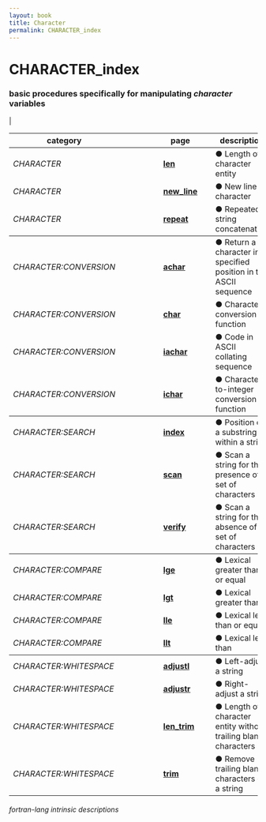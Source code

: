 ```yaml
---
layout: book
title: Character
permalink: CHARACTER_index
---
```

# CHARACTER_index
### basic procedures specifically for manipulating _character_ variables

|<table>
  <thead>
    <tr>
      <th>category</th>
      <th>&nbsp;</th>
      <th>&nbsp;</th>
      <th>&nbsp;</th>
      <th>&nbsp;</th>
      <th>page</th>
      <th>&nbsp;</th>
      <th>description</th>
    </tr>
  </thead>
  <tbody>
    <tr>
      <td><em>CHARACTER</em></td>
      <td>&nbsp;</td>
      <td>&nbsp;</td>
      <td>&nbsp;</td>
      <td>&nbsp;</td>
      <td><a href="LEN"><strong>len</strong></a></td>
      <td>&nbsp;</td>
      <td>● Length of a character entity</td>
    </tr>
    <tr>
      <td><em>CHARACTER</em></td>
      <td>&nbsp;</td>
      <td>&nbsp;</td>
      <td>&nbsp;</td>
      <td>&nbsp;</td>
      <td><a href="NEW_LINE"><strong>new_line</strong></a></td>
      <td>&nbsp;</td>
      <td>● New line character</td>
    </tr>
    <tr>
      <td><em>CHARACTER</em></td>
      <td>&nbsp;</td>
      <td>&nbsp;</td>
      <td>&nbsp;</td>
      <td>&nbsp;</td>
      <td><a href="REPEAT"><strong>repeat</strong></a></td>
      <td>&nbsp;</td>
      <td>● Repeated string concatenation</td>
    </tr>
  </tbody>
  <tbody>
    <tr>
      <td><em>CHARACTER:CONVERSION</em></td>
      <td>&nbsp;</td>
      <td>&nbsp;</td>
      <td>&nbsp;</td>
      <td>&nbsp;</td>
      <td><a href="ACHAR"><strong>achar</strong></a></td>
      <td>&nbsp;</td>
      <td>● Return a character in specified position in the ASCII sequence</td>
    </tr>
    <tr>
      <td><em>CHARACTER:CONVERSION</em></td>
      <td>&nbsp;</td>
      <td>&nbsp;</td>
      <td>&nbsp;</td>
      <td>&nbsp;</td>
      <td><a href="CHAR"><strong>char</strong></a></td>
      <td>&nbsp;</td>
      <td>● Character conversion function</td>
    </tr>
    <tr>
      <td><em>CHARACTER:CONVERSION</em></td>
      <td>&nbsp;</td>
      <td>&nbsp;</td>
      <td>&nbsp;</td>
      <td>&nbsp;</td>
      <td><a href="IACHAR"><strong>iachar</strong></a></td>
      <td>&nbsp;</td>
      <td>● Code in ASCII collating sequence</td>
    </tr>
    <tr>
      <td><em>CHARACTER:CONVERSION</em></td>
      <td>&nbsp;</td>
      <td>&nbsp;</td>
      <td>&nbsp;</td>
      <td>&nbsp;</td>
      <td><a href="ICHAR"><strong>ichar</strong></a></td>
      <td>&nbsp;</td>
      <td>● Character-to-integer conversion function</td>
    </tr>
  </tbody>
  <tbody>
    <tr>
      <td><em>CHARACTER:SEARCH</em></td>
      <td>&nbsp;</td>
      <td>&nbsp;</td>
      <td>&nbsp;</td>
      <td>&nbsp;</td>
      <td><a href="INDEX"><strong>index</strong></a></td>
      <td>&nbsp;</td>
      <td>● Position of a substring within a string</td>
    </tr>
    <tr>
      <td><em>CHARACTER:SEARCH</em></td>
      <td>&nbsp;</td>
      <td>&nbsp;</td>
      <td>&nbsp;</td>
      <td>&nbsp;</td>
      <td><a href="SCAN"><strong>scan</strong></a></td>
      <td>&nbsp;</td>
      <td>● Scan a string for the presence of a set of characters</td>
    </tr>
    <tr>
      <td><em>CHARACTER:SEARCH</em></td>
      <td>&nbsp;</td>
      <td>&nbsp;</td>
      <td>&nbsp;</td>
      <td>&nbsp;</td>
      <td><a href="VERIFY"><strong>verify</strong></a></td>
      <td>&nbsp;</td>
      <td>● Scan a string for the absence of a set of characters</td>
    </tr>
  </tbody>
  <tbody>
    <tr>
      <td><em>CHARACTER:COMPARE</em></td>
      <td>&nbsp;</td>
      <td>&nbsp;</td>
      <td>&nbsp;</td>
      <td>&nbsp;</td>
      <td><a href="LGE"><strong>lge</strong></a></td>
      <td>&nbsp;</td>
      <td>● Lexical greater than or equal</td>
    </tr>
    <tr>
      <td><em>CHARACTER:COMPARE</em></td>
      <td>&nbsp;</td>
      <td>&nbsp;</td>
      <td>&nbsp;</td>
      <td>&nbsp;</td>
      <td><a href="LGT"><strong>lgt</strong></a></td>
      <td>&nbsp;</td>
      <td>● Lexical greater than</td>
    </tr>
    <tr>
      <td><em>CHARACTER:COMPARE</em></td>
      <td>&nbsp;</td>
      <td>&nbsp;</td>
      <td>&nbsp;</td>
      <td>&nbsp;</td>
      <td><a href="LLE"><strong>lle</strong></a></td>
      <td>&nbsp;</td>
      <td>● Lexical less than or equal</td>
    </tr>
    <tr>
      <td><em>CHARACTER:COMPARE</em></td>
      <td>&nbsp;</td>
      <td>&nbsp;</td>
      <td>&nbsp;</td>
      <td>&nbsp;</td>
      <td><a href="LLT"><strong>llt</strong></a></td>
      <td>&nbsp;</td>
      <td>● Lexical less than</td>
    </tr>
  </tbody>
  <tbody>
    <tr>
      <td><em>CHARACTER:WHITESPACE</em></td>
      <td>&nbsp;</td>
      <td>&nbsp;</td>
      <td>&nbsp;</td>
      <td>&nbsp;</td>
      <td><a href="ADJUSTL"><strong>adjustl</strong></a></td>
      <td>&nbsp;</td>
      <td>● Left-adjust a string</td>
    </tr>
    <tr>
      <td><em>CHARACTER:WHITESPACE</em></td>
      <td>&nbsp;</td>
      <td>&nbsp;</td>
      <td>&nbsp;</td>
      <td>&nbsp;</td>
      <td><a href="ADJUSTR"><strong>adjustr</strong></a></td>
      <td>&nbsp;</td>
      <td>● Right-adjust a string</td>
    </tr>
    <tr>
      <td><em>CHARACTER:WHITESPACE</em></td>
      <td>&nbsp;</td>
      <td>&nbsp;</td>
      <td>&nbsp;</td>
      <td>&nbsp;</td>
      <td><a href="LEN_TRIM"><strong>len_trim</strong></a></td>
      <td>&nbsp;</td>
      <td>● Length of a character entity without trailing blank characters</td>
    </tr>
    <tr>
      <td><em>CHARACTER:WHITESPACE</em></td>
      <td>&nbsp;</td>
      <td>&nbsp;</td>
      <td>&nbsp;</td>
      <td>&nbsp;</td>
      <td><a href="TRIM"><strong>trim</strong></a></td>
      <td>&nbsp;</td>
      <td>● Remove trailing blank characters of a string</td>
    </tr>
  </tbody>
</table>

###### fortran-lang intrinsic descriptions
